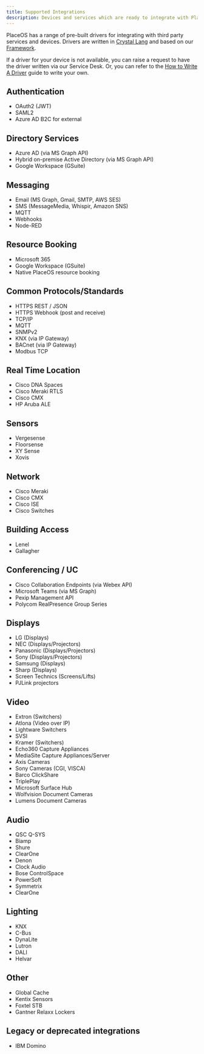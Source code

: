 ```yaml
---
title: Supported Integrations
description: Devices and services which are ready to integrate with PlaceOS
---
```


<!-- Do not remove deprecated integrations, move them to the last category. Jon's request. -->

PlaceOS has a range of pre-built drivers for integrating with third party services and devices. 
Drivers are written in [Crystal Lang](https://crystal-lang.org/) and based on our [Framework](https://github.com/PlaceOS/driver).
<!-- consider the explain page for Crystal Lang -->

If a driver for your device is not available, you can raise a request to have the driver written via our Service Desk.
Or, you can refer to the [How to Write A Driver](../tutorial/backend/write-a-driver) guide to write your own.

## Authentication
* OAuth2 (JWT)
* SAML2
* Azure AD B2C for external 

## Directory Services
* Azure AD (via MS Graph API)
* Hybrid on-premise Active Directory (via MS Graph API)
* Google Workspace (GSuite)

## Messaging
* Email (MS Graph, Gmail, SMTP, AWS SES)
* SMS (MessageMedia, Whispir, Amazon SNS)
* MQTT
* Webhooks
* Node-RED

## Resource Booking
* Microsoft 365
* Google Workspace (GSuite)
* Native PlaceOS resource booking

## Common Protocols/Standards
* HTTPS REST / JSON
* HTTPS Webhook (post and receive)
* TCP/IP
* MQTT
* SNMPv2
* KNX (via IP Gateway)
* BACnet (via IP Gateway)
* Modbus TCP

## Real Time Location
* Cisco DNA Spaces
* Cisco Meraki RTLS
* Cisco CMX
* HP Aruba ALE

## Sensors
* Vergesense
* Floorsense
* XY Sense
* Xovis

## Network
* Cisco Meraki
* Cisco CMX
* Cisco ISE
* Cisco Switches

## Building Access
* Lenel
* Gallagher

## Conferencing / UC
* Cisco Collaboration Endpoints (via Webex API)
* Microsoft Teams (via MS Graph)
* Pexip Management API
* Polycom RealPresence Group Series

## Displays
* LG (Displays)
* NEC (Displays/Projectors)
* Panasonic (Displays/Projectors)
* Sony (Displays/Projectors)
* Samsung (Displays)
* Sharp (Displays)
* Screen Technics (Screens/Lifts)
* PJLink projectors

## Video
* Extron (Switchers)
* Atlona (Video over IP)
* Lightware Switchers
* SVSI
* Kramer (Switchers)
* Echo360 Capture Appliances
* MediaSite Capture Appliances/Server
* Axis Cameras
* Sony Cameras (CGI, VISCA)
* Barco ClickShare
* TriplePlay
* Microsoft Surface Hub
* Wolfvision Document Cameras
* Lumens Document Cameras

## Audio
* QSC Q-SYS
* Biamp
* Shure
* ClearOne
* Denon
* Clock Audio
* Bose ControlSpace
* PowerSoft
* Symmetrix
* ClearOne

## Lighting
* KNX
* C-Bus
* DynaLite
* Lutron
* DALI
* Helvar

## Other
* Global Cache
* Kentix Sensors
* Foxtel STB
* Gantner Relaxx Lockers

## Legacy or deprecated integrations
* IBM Domino 